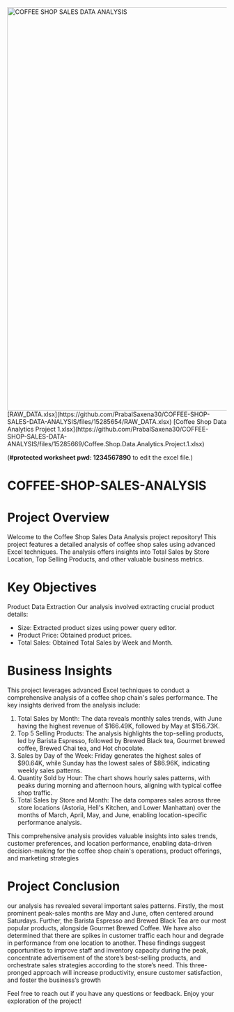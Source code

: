 <img width="924" alt="COFFEE SHOP SALES DATA ANALYSIS" src="https://github.com/PrabalSaxena30/COFFEE-SHOP-SALES-DATA-ANALYSIS/assets/163385058/1dc09f29-111d-46de-b93f-fd3ab17c32c9">
[RAW_DATA.xlsx](https://github.com/PrabalSaxena30/COFFEE-SHOP-SALES-DATA-ANALYSIS/files/15285654/RAW_DATA.xlsx)
[Coffee Shop Data Analytics Project 1.xlsx](https://github.com/PrabalSaxena30/COFFEE-SHOP-SALES-DATA-ANALYSIS/files/15285669/Coffee.Shop.Data.Analytics.Project.1.xlsx)                            

(**#protected worksheet pwd: 1234567890** to edit the excel file.)

# **COFFEE-SHOP-SALES-ANALYSIS**

# **Project Overview**

   Welcome to the Coffee Shop Sales Data Analysis project repository! This project features a detailed analysis of coffee shop sales using advanced Excel techniques.
   The analysis offers insights into Total Sales by Store Location, Top Selling Products, and other valuable business metrics.

# **Key Objectives**

Product Data Extraction 
   Our analysis involved extracting crucial product details:
   - Size: Extracted product sizes using power query editor.
   - Product Price: Obtained product prices.
   - Total Sales: Obtained Total Sales by Week and Month.

# **Business Insights**

This project leverages advanced Excel techniques to conduct a comprehensive analysis of a coffee shop chain's sales performance. The key insights derived from the analysis include:

1. Total Sales by Month: The data reveals monthly sales trends, with June having the highest revenue of $166.49K, followed by May at $156.73K.
2. Top 5 Selling Products: The analysis highlights the top-selling products, led by Barista Espresso, followed by Brewed Black tea, Gourmet brewed coffee, Brewed Chai tea, and Hot chocolate.
3. Sales by Day of the Week: Friday generates the highest sales of $90.64K, while Sunday has the lowest sales of $86.96K, indicating weekly sales patterns.
4. Quantity Sold by Hour: The chart shows hourly sales patterns, with peaks during morning and afternoon hours, aligning with typical coffee shop traffic.
5. Total Sales by Store and Month: The data compares sales across three store locations (Astoria, Hell's Kitchen, and Lower Manhattan) over the months of March, April, May, and June, enabling location-specific performance analysis.

This comprehensive analysis provides valuable insights into sales trends, customer preferences, and location performance, enabling data-driven decision-making for the coffee shop chain's operations, product offerings, and marketing strategies

# **Project Conclusion**

our analysis has revealed several important sales patterns. Firstly, the most prominent peak-sales months are May and June, often centered around Saturdays. 
Further, the Barista Espresso and Brewed Black Tea are our most popular products, alongside Gourmet Brewed Coffee. We have also determined that there are spikes
in customer traffic each hour and degrade in performance from one location to another. These findings suggest opportunities to improve staff and inventory capacity
during the peak, concentrate advertisement of the store’s best-selling products, and orchestrate sales strategies according to the store’s need. This three-pronged 
approach will increase productivity, ensure customer satisfaction, and foster the business’s growth

Feel free to reach out if you have any questions or feedback. Enjoy your exploration of the project!
